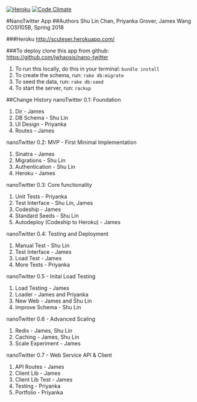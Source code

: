 [ ![Heroku](https://heroku-badge.herokuapp.com/?app=scuteser)](https://scuteser.herokuapp.com)
[ ![Code Climate](https://codeclimate.com/github/jwhaosis/nano-twitter/badges/gpa.svg)](https://codeclimate.com/github/jwhaosis/nano-twitter)

#NanoTwitter App
##Authors
Shu Lin Chan,
Priyanka Grover,
James Wang
COSI105B, Spring 2018

###Heroku
http://scuteser.herokuapp.com/

###To deploy
clone this app from github: https://github.com/jwhaosis/nano-twitter

1. To run this locally, do this in your terminal:
``````bundle install``````
2. To create the schema, run:
`````rake db:migrate`````
3. To seed the data, run:
````rake db:seed````
4. To start the server, run:
````rackup````


##Change History
nanoTwitter 0.1: Foundation
1. Dir - James
2. DB Schema - Shu Lin
3. UI Design - Priyanka
4. Routes - James

nanoTwitter 0.2: MVP - First Minimal Implementation
1. Sinatra - James
2. Migrations - Shu Lin
3. Authentication - Shu Lin
4. Heroku - James

nanoTwitter 0.3: Core functionality
1. Unit Tests - Priyanka
2. Test Interface - Shu Lin, James
3. Codeship - James
4. Standard Seeds - Shu Lin
5. Autodeploy (Codeship to Heroku) - James

nanoTwitter 0.4: Testing and Deployment
1. Manual Test - Shu Lin
2. Test Interface - James
3. Load Test - James
4. More Tests - Priyanka

nanoTwitter 0.5 - Inital Load Testing
1. Load Testing  - James
2. Loader - James and Priyanka
3. New Web - James and Shu Lin
4. Improve Schema - Shu Lin

nanoTwitter 0.6 - Advanced Scaling
1. Redis - James, Shu Lin
2. Caching - James, Shu Lin
3. Scale Experiment - James

nanoTwitter 0.7 - Web Service API & Client
1. API Routes - James
2. Client Lib - James
3. Client Lib Test - James
4. Testing - Priyanka
5. Portfolio - Priyanka
